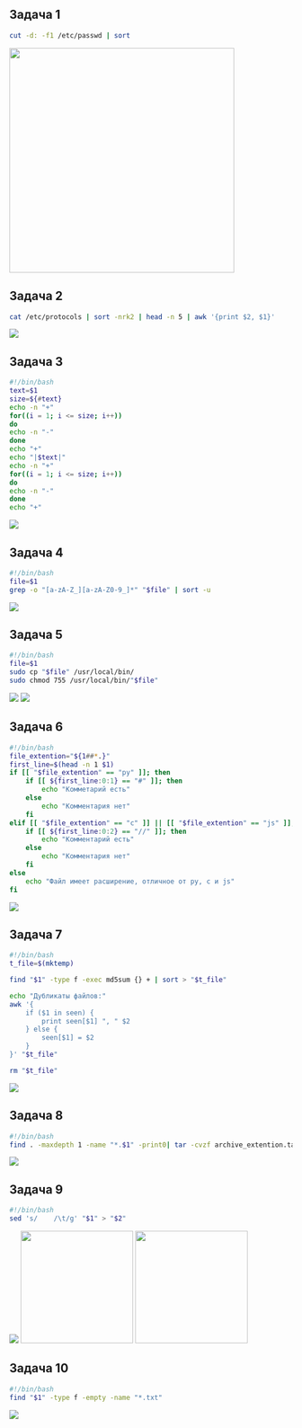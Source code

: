 ## Задача 1
```bash
cut -d: -f1 /etc/passwd | sort
```
<img height = 400 src="https://github.com/user-attachments/assets/92a2fb55-333d-45e7-8ed1-f760b2e6deb6">

## Задача 2
```bash
cat /etc/protocols | sort -nrk2 | head -n 5 | awk '{print $2, $1}'
```
<img src="https://github.com/user-attachments/assets/7a67127e-21f7-4462-81e9-49a6e74884fa">

## Задача 3
```bash
#!/bin/bash
text=$1
size=${#text}
echo -n "+"
for((i = 1; i <= size; i++))
do
echo -n "-"
done
echo "+"
echo "|$text|"
echo -n "+"
for((i = 1; i <= size; i++))
do
echo -n "-"
done
echo "+"
```
<img src="https://github.com/user-attachments/assets/2583b13d-2f89-41ff-ab4f-e6727e49f435">

## Задача 4
```bash
#!/bin/bash
file=$1
grep -o "[a-zA-Z_][a-zA-Z0-9_]*" "$file" | sort -u
```
<img src="https://github.com/user-attachments/assets/b63d30cc-f797-4c59-8f70-1f9934279e13
">

## Задача 5
```bash
#!/bin/bash
file=$1
sudo cp "$file" /usr/local/bin/
sudo chmod 755 /usr/local/bin/"$file"
```
<img src="https://github.com/user-attachments/assets/ed270c15-56b8-4ff0-bfb6-5f90d133b1fc">
<img src="https://github.com/user-attachments/assets/3e23943b-a50b-463f-a0a3-5ab4a188bac0">

## Задача 6
```bash
#!/bin/bash
file_extention="${1##*.}"
first_line=$(head -n 1 $1)
if [[ "$file_extention" == "py" ]]; then
	if [[ ${first_line:0:1} == "#" ]]; then
		echo "Комметарий есть"
	else
		echo "Комментария нет"
	fi
elif [[ "$file_extention" == "c" ]] || [[ "$file_extention" == "js" ]]; then
	if [[ ${first_line:0:2} == "//" ]]; then
		echo "Комментарий есть"
	else
		echo "Комментария нет"
	fi
else
	echo "Файл имеет расширение, отличное от py, c и js"
fi
```
<img src="https://github.com/user-attachments/assets/bb964867-c94b-4f42-834f-dbd72dd64c8f">

## Задача 7
```bash
#!/bin/bash
t_file=$(mktemp)

find "$1" -type f -exec md5sum {} + | sort > "$t_file"

echo "Дубликаты файлов:"
awk '{
    if ($1 in seen) {
        print seen[$1] ", " $2
    } else {
        seen[$1] = $2
    }
}' "$t_file"

rm "$t_file"
```

<img src="https://github.com/user-attachments/assets/791f38bd-309e-479e-8c18-a2c6268a55e0">

## Задача 8
```bash
#!/bin/bash
find . -maxdepth 1 -name "*.$1" -print0| tar -cvzf archive_extention.tar.gz --null -T -
```

<img src="https://github.com/user-attachments/assets/ab6708ab-ff43-4d11-bbe3-961d1fe60e50">

## Задача 9
```bash
#!/bin/bash
sed 's/    /\t/g' "$1" > "$2"
```

<img src="https://github.com/user-attachments/assets/e513212f-b78a-4162-9ce6-258151844a5
">
<img height = 200 src="https://github.com/user-attachments/assets/1549b1f7-5fe2-4a7c-b348-2c8134b27c09">
<img height = 200 src="https://github.com/user-attachments/assets/f39806bc-32ae-408b-b602-4bce5acd1f0a">

## Задача 10
```bash
#!/bin/bash
find "$1" -type f -empty -name "*.txt"
```

<img src="https://github.com/user-attachments/assets/1b17691c-cbc7-416d-9c9d-d217651f79d2">

